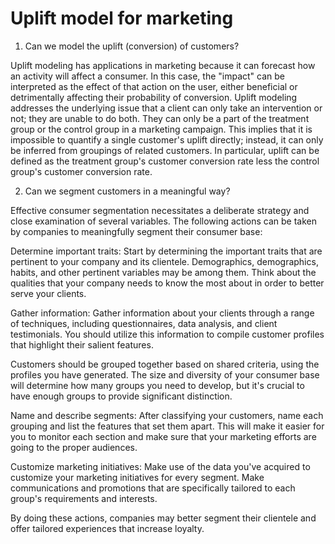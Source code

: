 # Uplift model for marketing

1. Can we model the uplift (conversion) of customers?

Uplift modeling has applications in marketing because it can forecast how an activity will affect a consumer. In this case, the "impact" can be interpreted as the effect of that action on the user, either beneficial or detrimentally affecting their probability of conversion. Uplift modeling addresses the underlying issue that a client can only take an intervention or not; they are unable to do both. They can only be a part of the treatment group or the control group in a marketing campaign. This implies that it is impossible to quantify a single customer's uplift directly; instead, it can only be inferred from groupings of related customers. In particular, uplift can be defined as the treatment group's customer conversion rate less the control group's customer conversion rate.


2. Can we segment customers in a meaningful way?
   
Effective consumer segmentation necessitates a deliberate strategy and close examination of several variables. The following actions can be taken by companies to meaningfully segment their consumer base:

Determine important traits: Start by determining the important traits that are pertinent to your company and its clientele. Demographics, demographics, habits, and other pertinent variables may be among them. Think about the qualities that your company needs to know the most about in order to better serve your clients.

Gather information: Gather information about your clients through a range of techniques, including questionnaires, data analysis, and client testimonials. You should utilize this information to compile customer profiles that highlight their salient features.

Customers should be grouped together based on shared criteria, using the profiles you have generated. The size and diversity of your consumer base will determine how many groups you need to develop, but it's crucial to have enough groups to provide significant distinction.

Name and describe segments: After classifying your customers, name each grouping and list the features that set them apart. This will make it easier for you to monitor each section and make sure that your marketing efforts are going to the proper audiences.

Customize marketing initiatives: Make use of the data you've acquired to customize your marketing initiatives for every segment. Make communications and promotions that are specifically tailored to each group's requirements and interests.

By doing these actions, companies may better segment their clientele and offer tailored experiences that increase loyalty.



